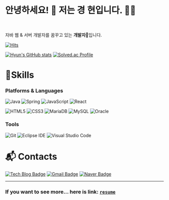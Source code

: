 # 안녕하세요! 👋 저는 경 현입니다. 👨‍💻

<br>

자바 웹 & 서버 개발자를 꿈꾸고 있는 **개발자**:baby_chick:입니다.
<br>



[![Hits](https://hits.seeyoufarm.com/api/count/incr/badge.svg?url=https%3A%2F%2Fgithub.com%2Fkyun9)](https://hits.seeyoufarm.com)

[![Hyun's GitHub stats](https://github-readme-stats.vercel.app/api?username=kyun9&show_icons=true&theme=merko)](https://github.com/anuraghazra/github-readme-stats)
[![Solved.ac Profile](http://mazassumnida.wtf/api/v2/generate_badge?boj=gusdl)](https://solved.ac/gusdl/)

# 💪Skills
### Platforms & Languages
![Java](https://img.shields.io/badge/Java-007396.svg?&style=for-the-badge&logo=Java&logoColor=white)
![Spring](https://img.shields.io/badge/Spring-6DB33F.svg?&style=for-the-badge&logo=Spring&logoColor=white)
![JavaScript](https://img.shields.io/badge/JavaScript-F7DF1E.svg?&style=for-the-badge&logo=JavaScript&logoColor=white)
![React](https://img.shields.io/badge/React-61DAFB.svg?&style=for-the-badge&logo=React&logoColor=white)

![HTML5](https://img.shields.io/badge/HTML5-E34F26.svg?&style=for-the-badge&logo=HTML5&logoColor=white)
![CSS3](https://img.shields.io/badge/CSS3-1572B6.svg?&style=for-the-badge&logo=CSS3&logoColor=white)
![MariaDB](https://img.shields.io/badge/MariaDB-003545.svg?&style=for-the-badge&logo=MariaDB&logoColor=white)
![MySQL](https://img.shields.io/badge/MySQL-4479A1.svg?&style=for-the-badge&logo=MySQL&logoColor=white)
![Oracle](https://img.shields.io/badge/Oracle-F80000.svg?&style=for-the-badge&logo=Oracle&logoColor=white)

### Tools
![Git](https://img.shields.io/badge/Git-F05032.svg?&style=for-the-badge&logo=Git&logoColor=white)
![Eclipse IDE](https://img.shields.io/badge/Eclipse%20IDE-2C2255.svg?&style=for-the-badge&logo=Eclipse%20IDE&logoColor=white)
![Visual Studio Code](https://img.shields.io/badge/Visual%20Studio%20Code-007ACC.svg?&style=for-the-badge&logo=Visual%20Studio%20Code&logoColor=white)

# :mailbox_with_mail: Contacts
[![Tech Blog Badge](http://img.shields.io/badge/-Tech%20blog-black?style=flat-square&logo=github&link=https://h-kyung.tistory.com/)](https://h-kyung.tistory.com/)
[![Gmail Badge](https://img.shields.io/badge/Gmail-d14836?style=flat-square&logo=Gmail&logoColor=white&link=mailto:h.kyung108@gmail.com)](mailto:h.kyung108@gmail.com)
[![Naver Badge](https://img.shields.io/badge/Naver-03C75A?style=flat-square&logo=Naver&logoColor=white&link=mailto:gusl108@naver.com)](mailto:gusl108@naver.com)

---------------------------------------------------------------------------------------------------------------------------------------------------
### If you want to see more... here is link: [`resume`](https://kyun9.github.io/)






